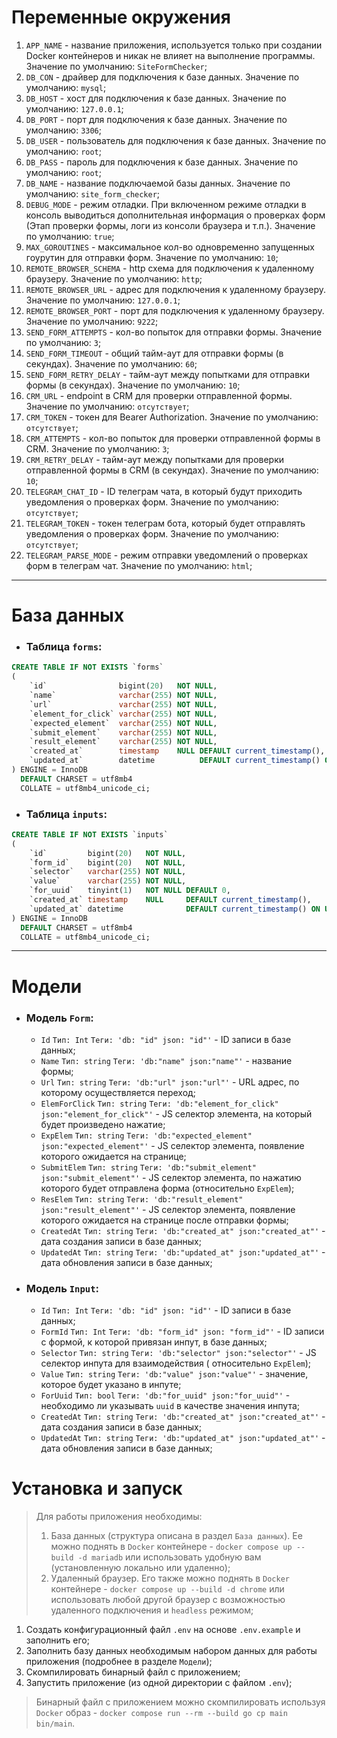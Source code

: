 # Переменные окружения

1. `APP_NAME` - название приложения, используется только при создании Docker контейнеров и никак не влияет на
   выполнение программы. Значение по умолчанию: `SiteFormChecker`;
2. `DB_CON` - драйвер для подключения к базе данных. Значение по умолчанию: `mysql`;
3. `DB_HOST` - хост для подключения к базе данных. Значение по умолчанию: `127.0.0.1`;
4. `DB_PORT` - порт для подключения к базе данных. Значение по умолчанию: `3306`;
5. `DB_USER` - пользователь для подключения к базе данных. Значение по умолчанию: `root`;
6. `DB_PASS` - пароль для подключения к базе данных. Значение по умолчанию: `root`;
7. `DB_NAME` - название подключаемой базы данных. Значение по умолчанию: `site_form_checker`;
8. `DEBUG_MODE` - режим отладки. При включенном режиме отладки в консоль выводиться дополнительная информация о
   проверках форм (Этап проверки формы, логи из консоли браузера и т.п.). Значение по умолчанию: `true`;
9. `MAX_GOROUTINES` - максимальное кол-во одновременно запущенных гоурутин для отправки форм. Значение по умолчанию:
   `10`;
10. `REMOTE_BROWSER_SCHEMA` - http схема для подключения к удаленному браузеру. Значение по умолчанию: `http`;
11. `REMOTE_BROWSER_URL` - адрес для подключения к удаленному браузеру. Значение по умолчанию: `127.0.0.1`;
12. `REMOTE_BROWSER_PORT` - порт для подключения к удаленному браузеру. Значение по умолчанию: `9222`;
13. `SEND_FORM_ATTEMPTS` - кол-во попыток для отправки формы. Значение по умолчанию: `3`;
14. `SEND_FORM_TIMEOUT` - общий тайм-аут для отправки формы (в секундах). Значение по умолчанию: `60`;
15. `SEND_FORM_RETRY_DELAY` - тайм-аут между попытками для отправки формы (в секундах). Значение по умолчанию: `10`;
16. `CRM_URL` - endpoint в CRM для проверки отправленной формы. Значение по умолчанию: `отсутствует`;
17. `CRM_TOKEN` - токен для Bearer Authorization. Значение по умолчанию: `отсутствует`;
18. `CRM_ATTEMPTS` - кол-во попыток для проверки отправленной формы в CRM. Значение по умолчанию: `3`;
19. `CRM_RETRY_DELAY` - тайм-аут между попытками для проверки отправленной формы в CRM (в секундах). Значение по
    умолчанию:
    `10`;
20. `TELEGRAM_CHAT_ID` - ID телеграм чата, в который будут приходить уведомления о проверках форм. Значение по
    умолчанию: `отсутствует`;
21. `TELEGRAM_TOKEN` - токен телеграм бота, который будет отправлять уведомления о проверках форм. Значение по
    умолчанию: `отсутствует`;
22. `TELEGRAM_PARSE_MODE` - режим отправки уведомлений о проверках форм в телеграм чат. Значение по умолчанию: `html`;

***

# База данных

* ### Таблица `forms`:

```sql
CREATE TABLE IF NOT EXISTS `forms`
(
    `id`                bigint(20)   NOT NULL,
    `name`              varchar(255) NOT NULL,
    `url`               varchar(255) NOT NULL,
    `element_for_click` varchar(255) NOT NULL,
    `expected_element`  varchar(255) NOT NULL,
    `submit_element`    varchar(255) NOT NULL,
    `result_element`    varchar(255) NOT NULL,
    `created_at`        timestamp    NULL DEFAULT current_timestamp(),
    `updated_at`        datetime          DEFAULT current_timestamp() ON UPDATE current_timestamp()
) ENGINE = InnoDB
  DEFAULT CHARSET = utf8mb4
  COLLATE = utf8mb4_unicode_ci;
```

* ### Таблица `inputs`:

```sql
CREATE TABLE IF NOT EXISTS `inputs`
(
    `id`         bigint(20)   NOT NULL,
    `form_id`    bigint(20)   NOT NULL,
    `selector`   varchar(255) NOT NULL,
    `value`      varchar(255) NOT NULL,
    `for_uuid`   tinyint(1)   NOT NULL DEFAULT 0,
    `created_at` timestamp    NULL     DEFAULT current_timestamp(),
    `updated_at` datetime              DEFAULT current_timestamp() ON UPDATE current_timestamp()
) ENGINE = InnoDB
  DEFAULT CHARSET = utf8mb4
  COLLATE = utf8mb4_unicode_ci;
```

***

# Модели

* ### Модель `Form`:
    * `Id` `Тип: Int` `Теги: 'db: "id" json: "id"'` - ID записи в базе данных;
    * `Name` `Тип: string` `Теги: 'db:"name" json:"name"'` - название формы;
    * `Url` `Тип: string` `Теги: 'db:"url" json:"url"'` - URL адрес, по которому осуществляется переход;
    * `ElemForClick` `Тип: string` `Теги: 'db:"element_for_click" json:"element_for_click"'` - JS селектор элемента, на
      который будет произведено нажатие;
    * `ExpElem` `Тип: string` `Теги: 'db:"expected_element" json:"expected_element"'` - JS селектор элемента, появление
      которого ожидается на странице;
    * `SubmitElem` `Тип: string` `Теги: 'db:"submit_element" json:"submit_element"'` - JS селектор элемента, по нажатию
      которого будет отправлена форма (относительно `ExpElem`);
    * `ResElem` `Тип: string` `Теги: 'db:"result_element" json:"result_element"'` - JS селектор элемента, появление
      которого ожидается на странице после отправки формы;
    * `CreatedAt` `Тип: string` `Теги: 'db:"created_at" json:"created_at"'` - дата создания записи в базе данных;
    * `UpdatedAt` `Тип: string` `Теги: 'db:"updated_at" json:"updated_at"'` - дата обновления записи в базе данных;

* ### Модель `Input`:
    * `Id` `Тип: Int` `Теги: 'db: "id" json: "id"'` - ID записи в базе данных;
    * `FormId` `Тип: Int` `Теги: 'db: "form_id" json: "form_id"'` - ID записи с формой, к которой привязан инпут, в базе
      данных;
    * `Selector` `Тип: string` `Теги: 'db:"selector" json:"selector"'` - JS селектор инпута для взаимодействия (
      относительно `ExpElem`);
    * `Value` `Тип: string` `Теги: 'db:"value" json:"value"'` - значение, которое будет указано в инпуте;
    * `ForUuid` `Тип: bool` `Теги: 'db:"for_uuid" json:"for_uuid"'` - необходимо ли указывать `uuid` в качестве значения
      инпута;
    * `CreatedAt` `Тип: string` `Теги: 'db:"created_at" json:"created_at"'` - дата создания записи в базе данных;
    * `UpdatedAt` `Тип: string` `Теги: 'db:"updated_at" json:"updated_at"'` - дата обновления записи в базе данных;

# Установка и запуск

> Для работы приложения необходимы:
> 1. База данных (структура описана в раздел `База данных`). Ее можно
     поднять в `Docker` контейнере - `docker compose up --build -d mariadb` или использовать удобную вам (установленную
     локально или удаленно);
> 2. Удаленный браузер. Его также можно поднять в `Docker` контейнере - `docker compose up --build -d chrome` или
     использовать любой другой браузер с возможностью удаленного подключения и `headless` режимом;

1. Создать конфигурационный файл `.env` на основе `.env.example` и заполнить его;
2. Заполнить базу данных необходимым набором данных для работы приложения (подробнее в разделе `Модели`);
3. Скомпилировать бинарный файл с приложением;
4. Запустить приложение (из одной директории с файлом `.env`);

> Бинарный файл с приложением можно скомпилировать используя `Docker` образ -
`docker compose run --rm --build go cp main bin/main`.